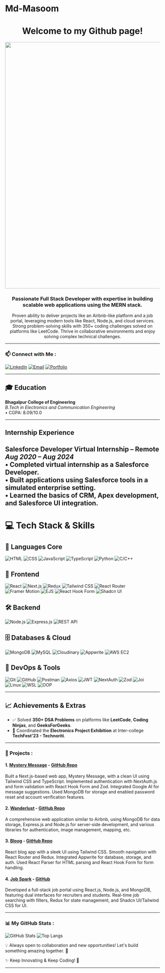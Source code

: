 # Md-Masoom
<div align="center">

# Welcome to my Github page!

</div>
<p align="center">
  <img src="https://github.com/Rashid-123/Rashid-123/blob/main/hello_world.jpg?raw=true" width="800px">
</p>

<div align="center">
 
### Passionate Full Stack Developer with expertise in building scalable web applications using the MERN stack.
Proven ability to deliver projects like an Airbnb-like platform and a job portal, leveraging modern tools like React,
Node.js, and cloud services. Strong problem-solving skills with 350+ coding challenges solved on platforms like
LeetCode. Thrive in collaborative environments and enjoy solving complex technical challenges.

</div>

----
### 📫 Connect with Me :
[![LinkedIn](https://img.shields.io/badge/-LinkedIn-0077B5?style=for-the-badge&logo=linkedin&logoColor=white)](https://www.linkedin.com/in/mdmasoom459/) [![Email](https://img.shields.io/badge/-Email-D14836?style=for-the-badge&logo=gmail&logoColor=white)](mailto:mdmasoom9060@gmail.com) [![Portfolio](https://img.shields.io/badge/-Portfolio-000000?style=for-the-badge&logo=About.me&logoColor=white)](http://portfolio-mdmasoom.vercel.app/)

----

## 🎓 Education
**Bhagalpur College of Engineering**  
*B.Tech in Electronics and Communication Engineering*  
• CGPA: 8.09/10.0

---

## Internship Experience
**Salesforce Developer Virtual Internship** – Remote  
*Aug 2020 – Aug 2024*  
• Completed virtual internship as a Salesforce Developer.  
• Built applications using Salesforce tools in a simulated enterprise setting.  
• Learned the basics of CRM, Apex development, and Salesforce UI integration.
---

# 💻 Tech Stack & Skills

## 🧠 Languages Core
![HTML](https://img.shields.io/badge/-HTML-E34F26?style=for-the-badge&logo=html5&logoColor=white)
![CSS](https://img.shields.io/badge/-CSS-1572B6?style=for-the-badge&logo=css3&logoColor=white)
![JavaScript](https://img.shields.io/badge/-JavaScript-F7DF1E?style=for-the-badge&logo=javascript&logoColor=black)
![TypeScript](https://img.shields.io/badge/-TypeScript-3178C6?style=for-the-badge&logo=typescript&logoColor=white)
![Python](https://img.shields.io/badge/-Python-3776AB?style=for-the-badge&logo=python&logoColor=white)
![C/C++](https://img.shields.io/badge/-C/C++-00599C?style=for-the-badge&logo=c%2B%2B&logoColor=white)

## 🎨 Frontend
![React](https://img.shields.io/badge/-React-61DAFB?style=for-the-badge&logo=react&logoColor=white)
![Next.js](https://img.shields.io/badge/-Next.js-000000?style=for-the-badge&logo=nextdotjs&logoColor=white)
![Redux](https://img.shields.io/badge/-Redux-764ABC?style=for-the-badge&logo=redux&logoColor=white)
![Tailwind CSS](https://img.shields.io/badge/-Tailwind_CSS-06B6D4?style=for-the-badge&logo=tailwindcss&logoColor=white)
![React Router](https://img.shields.io/badge/-React_Router-D0021B?style=for-the-badge&logo=reactrouter&logoColor=white)
![Framer Motion](https://img.shields.io/badge/-Framer_Motion-0055FF?style=for-the-badge&logo=framer&logoColor=white)
![EJS](https://img.shields.io/badge/-EJS-3178C6?style=for-the-badge&logo=ejs&logoColor=white)
![React Hook Form](https://img.shields.io/badge/-React_Hook_Form-EC5990?style=for-the-badge&logo=reacthookform&logoColor=white)
![Shadcn UI](https://img.shields.io/badge/-Shadcn_UI-000000?style=for-the-badge)

## 🛠️ Backend
![Node.js](https://img.shields.io/badge/-Node.js-339933?style=for-the-badge&logo=node.js&logoColor=white)
![Express.js](https://img.shields.io/badge/-Express.js-000000?style=for-the-badge&logo=express&logoColor=white)
![REST API](https://img.shields.io/badge/-REST_API-FF6C37?style=for-the-badge&logo=api&logoColor=white)

## 🗄️ Databases & Cloud
![MongoDB](https://img.shields.io/badge/-MongoDB-47A248?style=for-the-badge&logo=mongodb&logoColor=white)
![MySQL](https://img.shields.io/badge/-MySQL-4479A1?style=for-the-badge&logo=mysql&logoColor=white)
![Cloudinary](https://img.shields.io/badge/-Cloudinary-3448C5?style=for-the-badge&logo=cloudinary&logoColor=white)
![Appwrite](https://img.shields.io/badge/-Appwrite-F02E65?style=for-the-badge&logo=appwrite&logoColor=white)
![AWS EC2](https://img.shields.io/badge/-AWS_EC2-232F3E?style=for-the-badge&logo=amazonaws&logoColor=white)

## 🧰 DevOps & Tools
![Git](https://img.shields.io/badge/-Git-F05032?style=for-the-badge&logo=git&logoColor=white)
![GitHub](https://img.shields.io/badge/-GitHub-181717?style=for-the-badge&logo=github&logoColor=white)
![Postman](https://img.shields.io/badge/-Postman-FF6C37?style=for-the-badge&logo=postman&logoColor=white)
![Axios](https://img.shields.io/badge/-Axios-5A29E4?style=for-the-badge)
![JWT](https://img.shields.io/badge/-JWT-000000?style=for-the-badge&logo=jsonwebtokens&logoColor=white)
![NextAuth](https://img.shields.io/badge/-NextAuth.js-000000?style=for-the-badge)
![Zod](https://img.shields.io/badge/-Zod-3B82F6?style=for-the-badge)
![Joi](https://img.shields.io/badge/-Joi-990000?style=for-the-badge)
![Linux](https://img.shields.io/badge/-Linux-FCC624?style=for-the-badge&logo=linux&logoColor=black)
![WSL](https://img.shields.io/badge/-WSL-4D4D4D?style=for-the-badge&logo=windows&logoColor=white)
![OOP](https://img.shields.io/badge/-OOP-6C3483?style=for-the-badge)

---

## 📈 Achievements & Extras

- ✅ Solved **350+ DSA Problems** on platforms like **LeetCode**, **Coding Ninjas**, and **GeeksForGeeks**.
- 🎯 Coordinated the **Electronics Project Exhibition** at Inter-college **TechFest’23 - Technoriti**.

---

### 📌 Projects : 

#### 1. [Mystery Message](https://mystrymessage-plum.vercel.app/) - [GitHub Repo](https://github.com/masoommd/mystrymessage.git)
Built a Next.js-based web app, Mystery Message, with a clean UI using Tailwind CSS and TypeScript. Implemented authentication with NextAuth.js and form validation with React Hook Form and Zod. Integrated Google AI for message suggestions. Used MongoDB for storage and enabled password reset and account verification features.

#### 2. [Wanderlust](https://wanderlust-cloning-of-airbnb.onrender.com/listings) - [GitHub Repo](https://github.com/masoommd/Wanderlust-Cloning-of-Airbnb-)
A comprehensive web application similar to Airbnb, using MongoDB for data storage, Express.js and Node.js for server-side development, and various libraries for authentication, image management, mapping, etc.

#### 3. [Bloog](http://bloog-weld.vercel.app/) - [GitHub Repo](https://github.com/masoommd/Bloog-A-blog-App)
React blog app with a sleek UI using Tailwind CSS. Smooth navigation with React Router and Redux. Integrated Appwrite for database, storage, and auth. Used React Parser for HTML parsing and React Hook Form for form handling.

#### 4. [Job Spark](https://jobportal-2wks.onrender.com/) - [GitHub](https://github.com/masoommd/jobportal.git)
Developed a full-stack job portal using React.js, Node.js, and MongoDB, featuring dual interfaces for recruiters and students. Real-time job searching with filters, Redux for state management, and Shadcn UI/Tailwind CSS for UI.

---

### 📊 My GitHub Stats :
![GitHub Stats](https://github-readme-stats.vercel.app/api?username=masoommd&show_icons=true&theme=radical)
![Top Langs](https://github-readme-stats.vercel.app/api/top-langs/?username=masoommd&layout=compact&theme=radical)

💡 Always open to collaboration and new opportunities! Let's build something amazing together. 🚀

✨ Keep Innovating & Keep Coding! 🚀

---


